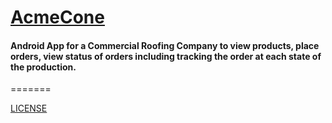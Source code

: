 # [AcmeCone](http://www.acmecone.com/)

#### Android App for a Commercial Roofing Company to view products, place orders, view status of orders including tracking the order at each state of the production.

=======

[LICENSE](https://github.com/Kourchenko/AcmeCone/blob/master/LICENSE.md)
